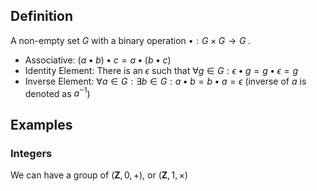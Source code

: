 ## Definition
A non-empty set $G$ with a binary operation $\bullet : G \times G \to G$ .
- Associative: $(a \bullet b) \bullet c = a \bullet (b \bullet c)$
- Identity Element: There is an $\epsilon$ such that $\forall g \in G : \epsilon \bullet g = g \bullet \epsilon = g$
- Inverse Element: $\forall a \in G : \exists b \in G : a \bullet b = b \bullet a = \epsilon$ (inverse of $a$ is denoted as $a^{-1}$)
## Examples
### Integers
We can have a group of $(\mathbf{Z}, 0, +)$, or $(\mathbf{Z}, 1, \times)$